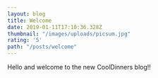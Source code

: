 ```yaml
---
layout: blog
title: Welcome
date: 2019-01-11T17:10:36.328Z
thumbnail: "/images/uploads/picsum.jpg"
rating: '5'
path: "/posts/welcome"
---
```

Hello and welcome to the new CoolDinners blog!!
